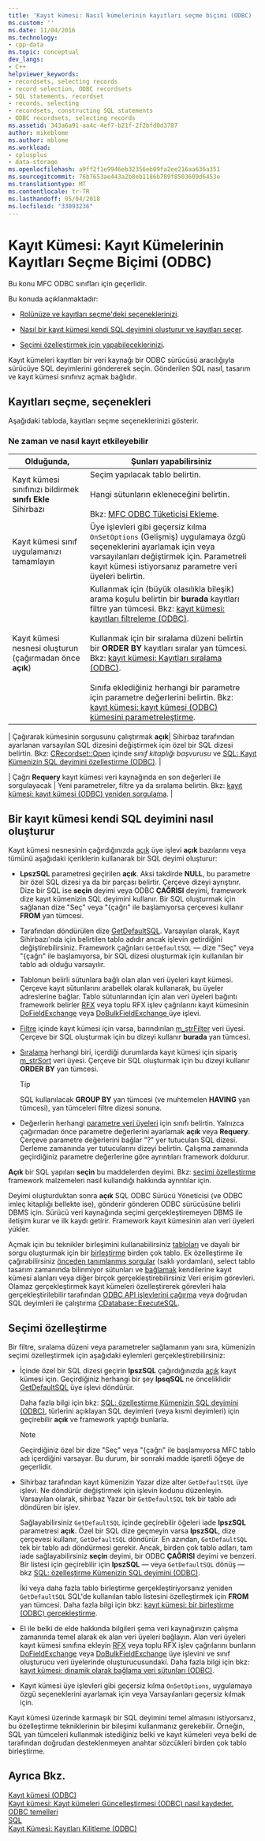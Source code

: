 ```yaml
---
title: 'Kayıt kümesi: Nasıl kümelerinin kayıtları seçme biçimi (ODBC) | Microsoft Docs'
ms.custom: ''
ms.date: 11/04/2016
ms.technology:
- cpp-data
ms.topic: conceptual
dev_langs:
- C++
helpviewer_keywords:
- recordsets, selecting records
- record selection, ODBC recordsets
- SQL statements, recordset
- records, selecting
- recordsets, constructing SQL statements
- ODBC recordsets, selecting records
ms.assetid: 343a6a91-aa4c-4ef7-b21f-2f2bfd0d3787
author: mikeblome
ms.author: mblome
ms.workload:
- cplusplus
- data-storage
ms.openlocfilehash: a9ff2f1e9946eb32356eb09fa2ee216aa636a351
ms.sourcegitcommit: 76b7653ae443a2b8eb1186b789f8503609d6453e
ms.translationtype: MT
ms.contentlocale: tr-TR
ms.lasthandoff: 05/04/2018
ms.locfileid: "33093236"
---
```

# <a name="recordset-how-recordsets-select-records-odbc"></a>Kayıt Kümesi: Kayıt Kümelerinin Kayıtları Seçme Biçimi (ODBC)
Bu konu MFC ODBC sınıfları için geçerlidir.  
  
 Bu konuda açıklanmaktadır:  
  
-   [Rolünüze ve kayıtları seçme'deki seçeneklerinizi](#_core_your_options_in_selecting_records).  
  
-   [Nasıl bir kayıt kümesi kendi SQL deyimini oluşturur ve kayıtları seçer](#_core_how_a_recordset_constructs_its_sql_statement).  
  
-   [Seçimi özelleştirmek için yapabileceklerinizi](#_core_customizing_the_selection).  
  
 Kayıt kümeleri kayıtları bir veri kaynağı bir ODBC sürücüsü aracılığıyla sürücüye SQL deyimlerini göndererek seçin. Gönderilen SQL nasıl, tasarım ve kayıt kümesi sınıfınız açmak bağlıdır.  
  
##  <a name="_core_your_options_in_selecting_records"></a> Kayıtları seçme, seçenekleri  
 Aşağıdaki tabloda, kayıtları seçme seçeneklerinizi gösterir.  
  
### <a name="how-and-when-you-can-affect-a-recordset"></a>Ne zaman ve nasıl kayıt etkileyebilir  
  
|Olduğunda,|Şunları yapabilirsiniz|  
|--------------|-------------|  
|Kayıt kümesi sınıfınızı bildirmek **sınıfı Ekle** Sihirbazı|Seçim yapılacak tablo belirtin.<br /><br /> Hangi sütunların ekleneceğini belirtin.<br /><br /> Bkz: [MFC ODBC Tüketicisi Ekleme](../../mfc/reference/adding-an-mfc-odbc-consumer.md).|  
|Kayıt kümesi sınıf uygulamanızı tamamlayın|Üye işlevleri gibi geçersiz kılma `OnSetOptions` (Gelişmiş) uygulamaya özgü seçeneklerini ayarlamak için veya varsayılanları değiştirmek için. Parametreli kayıt kümesi istiyorsanız parametre veri üyeleri belirtin.|  
|Kayıt kümesi nesnesi oluşturun (çağırmadan önce **açık**)|Kullanmak için (büyük olasılıkla bileşik) arama koşulu belirtin bir **burada** kayıtları filtre yan tümcesi. Bkz: [kayıt kümesi: kayıtları filtreleme (ODBC)](../../data/odbc/recordset-filtering-records-odbc.md).<br /><br /> Kullanmak için bir sıralama düzeni belirtin bir **ORDER BY** kayıtları sıralar yan tümcesi. Bkz: [kayıt kümesi: Kayıtları sıralama (ODBC)](../../data/odbc/recordset-sorting-records-odbc.md).<br /><br /> Sınıfa eklediğiniz herhangi bir parametre için parametre değerlerini belirtin. Bkz: [kayıt kümesi: kayıt kümesi (ODBC) kümesini parametreleştirme](../../data/odbc/recordset-parameterizing-a-recordset-odbc.md).|  

| Çağırarak kümesinin sorgusunu çalıştırmak **açık**| Sihirbaz tarafından ayarlanan varsayılan SQL dizesini değiştirmek için özel bir SQL dizesi belirtin. Bkz: [CRecordset::Open](../../mfc/reference/crecordset-class.md#open) içinde *sınıf kitaplığı başvurusu* ve [SQL: Kayıt Kümenizin SQL deyimini özelleştirme (ODBC)](../../data/odbc/sql-customizing-your-recordsets-sql-statement-odbc.md). |  

| Çağrı **Requery** kayıt kümesi veri kaynağında en son değerleri ile sorgulayacak | Yeni parametreler, filtre ya da sıralama belirtin. Bkz: [kayıt kümesi: kayıt kümesi (ODBC) yeniden sorgulama](../../data/odbc/recordset-requerying-a-recordset-odbc.md). |  
  
##  <a name="_core_how_a_recordset_constructs_its_sql_statement"></a> Bir kayıt kümesi kendi SQL deyimini nasıl oluşturur  
 Kayıt kümesi nesnesinin çağırdığınızda [açık](../../mfc/reference/crecordset-class.md#open) üye işlevi **açık** bazılarını veya tümünü aşağıdaki içeriklerin kullanarak bir SQL deyimi oluşturur:  
  
-   **LpszSQL** parametresi geçirilen **açık**. Aksi takdirde **NULL**, bu parametre bir özel SQL dizesi ya da bir parçası belirtir. Çerçeve dizeyi ayrıştırır. Dize bir SQL ise **seçin** deyimi veya ODBC **ÇAĞRISI** deyimi, framework dize kayıt kümenizin SQL deyimini kullanır. Bir SQL oluşturmak için sağlanan dize "Seç" veya "{çağrı" ile başlamıyorsa çerçevesi kullanır **FROM** yan tümcesi.  
  
-   Tarafından döndürülen dize [GetDefaultSQL](../../mfc/reference/crecordset-class.md#getdefaultsql). Varsayılan olarak, Kayıt Sihirbazı'nda için belirtilen tablo adıdır ancak işlevin getirdiğini değiştirebilirsiniz. Framework çağrıları `GetDefaultSQL` — dize "Seç" veya "{çağrı" ile başlamıyorsa, bir SQL dizesi oluşturmak için kullanılan bir tablo adı olduğu varsayılır.  
  

-   Tablonun belirli sütunlara bağlı olan alan veri üyeleri kayıt kümesi. Çerçeve kayıt sütunlarını arabellek olarak kullanarak, bu üyeler adreslerine bağlar. Tablo sütunlarından için alan veri üyeleri bağıntı framework belirler [RFX](../../data/odbc/record-field-exchange-using-rfx.md) veya toplu RFX işlev çağrılarını kayıt kümesinin [DoFieldExchange](../../mfc/reference/crecordset-class.md#dofieldexchange) veya [DoBulkFieldExchange ](../../mfc/reference/crecordset-class.md#dofieldexchange) üye işlevi.  
  
-   [Filtre](../../data/odbc/recordset-filtering-records-odbc.md) içinde kayıt kümesi için varsa, barındırılan [m_strFilter](../../mfc/reference/crecordset-class.md#m_strfilter) veri üyesi. Çerçeve bir SQL oluşturmak için bu dizeyi kullanır **burada** yan tümcesi.  
  
-   [Sıralama](../../data/odbc/recordset-sorting-records-odbc.md) herhangi biri, içerdiği durumlarda kayıt kümesi için sipariş [m_strSort](../../mfc/reference/crecordset-class.md#m_strsort) veri üyesi. Çerçeve bir SQL oluşturmak için bu dizeyi kullanır **ORDER BY** yan tümcesi.  

  
    > [!TIP]
    >  SQL kullanılacak **GROUP BY** yan tümcesi (ve muhtemelen **HAVING** yan tümcesi), yan tümceleri filtre dizesi sonuna.  
  
-   Değerlerin herhangi [parametre veri üyeleri](../../data/odbc/recordset-parameterizing-a-recordset-odbc.md) için sınıfı belirtin. Yalnızca çağırmadan önce parametre değerlerini ayarlamak **açık** veya **Requery**. Çerçeve parametre değerlerini bağlar "?" yer tutucuları SQL dizesi. Derleme zamanında yer tutucularını dizeyi belirtin. Çalışma zamanında geçirdiğiniz parametre değerlerine göre ayrıntıları framework doldurur.  
  
 **Açık** bir SQL yapıları **seçin** bu maddelerden deyimi. Bkz: [seçimi özelleştirme](#_core_customizing_the_selection) framework malzemeleri nasıl kullandığı hakkında ayrıntılar için.  
  
 Deyimi oluşturduktan sonra **açık** SQL ODBC Sürücü Yöneticisi (ve ODBC imleç kitaplığı bellekte ise), gönderir gönderen ODBC sürücüsüne belirli DBMS için. Sürücü veri kaynağında seçimi gerçekleştiremeyen DBMS ile iletişim kurar ve ilk kaydı getirir. Framework kayıt kümesinin alan veri üyeleri yükler.  
  
 Açmak için bu teknikler birleşimini kullanabilirsiniz [tabloları](../../data/odbc/recordset-declaring-a-class-for-a-table-odbc.md) ve dayalı bir sorgu oluşturmak için bir [birleştirme](../../data/odbc/recordset-performing-a-join-odbc.md) birden çok tablo. Ek özelleştirme ile çağırabilirsiniz [önceden tanımlanmış sorgular](../../data/odbc/recordset-declaring-a-class-for-a-predefined-query-odbc.md) (saklı yordamları), select tablo tasarım zamanında bilinmiyor sütunları ve [bağlamak](../../data/odbc/recordset-dynamically-binding-data-columns-odbc.md) kendilerine kayıt kümesi alanları veya diğer birçok gerçekleştirebilirsiniz Veri erişim görevleri. Olamaz gerçekleştirmek kayıt kümeleri özelleştirerek görevleri hala gerçekleştirilebilir tarafından [ODBC API işlevlerini çağırma](../../data/odbc/odbc-calling-odbc-api-functions-directly.md) veya doğrudan SQL deyimleri ile çalıştırma [CDatabase::ExecuteSQL](../../mfc/reference/cdatabase-class.md#executesql).  
  
##  <a name="_core_customizing_the_selection"></a> Seçimi özelleştirme  
 Bir filtre, sıralama düzeni veya parametreler sağlamanın yanı sıra, kümenizin seçimi özelleştirmek için aşağıdaki eylemleri gerçekleştirebilirsiniz:  
  
-   İçinde özel bir SQL dizesi geçirin **lpszSQL** çağırdığınızda [açık](../../mfc/reference/crecordset-class.md#open) kayıt kümesi için. Geçirdiğiniz herhangi bir şey **lpsqSQL** ne önceliklidir [GetDefaultSQL](../../mfc/reference/crecordset-class.md#getdefaultsql) üye işlevi döndürür.  
  
     Daha fazla bilgi için bkz: [SQL: özelleştirme Kümenizin SQL deyimini (ODBC)](../../data/odbc/sql-customizing-your-recordsets-sql-statement-odbc.md), türlerini açıklayan SQL deyimleri (veya kısmi deyimleri) için geçirebilir **açık** ve framework yaptığı bunlarla.  
  
    > [!NOTE]
    >  Geçirdiğiniz özel bir dize "Seç" veya "{çağrı" ile başlamıyorsa MFC tablo adı içerdiğini varsayar. Bu durum, bir sonraki madde işaretli öğeye de geçerlidir.  
  
-   Sihirbaz tarafından kayıt kümenizin Yazar dize alter `GetDefaultSQL` üye işlevi. Ne döndürür değiştirmek için işlevin kodunu düzenleyin. Varsayılan olarak, sihirbaz Yazar bir `GetDefaultSQL` tek bir tablo adı döndüren bir işlev.  
  
     Sağlayabilirsiniz `GetDefaultSQL` içinde geçirebilir öğeleri iade **lpszSQL** parametresi **açık**. Özel bir SQL dize geçmeyin varsa **lpszSQL**, dize çerçevesi kullanır, `GetDefaultSQL` döndürür. En azından, `GetDefaultSQL` tek bir tablo adı döndürmesi gerekir. Ancak, birden çok tablo adları, tam iade sağlayabilirsiniz **seçin** deyimi, bir ODBC **ÇAĞRISI** deyimi ve benzeri. Bir listesi için geçirebilir için **lpszSQL** — veya `GetDefaultSQL` dönüş — bkz [SQL: özelleştirme Kümenizin SQL deyimini (ODBC)](../../data/odbc/sql-customizing-your-recordsets-sql-statement-odbc.md).  
  
     İki veya daha fazla tablo birleştirme gerçekleştiriyorsanız yeniden `GetDefaultSQL` SQL'de kullanılan tablo listesini özelleştirmek için **FROM** yan tümcesi. Daha fazla bilgi için bkz: [kayıt kümesi: bir birleştirme (ODBC) gerçekleştirme](../../data/odbc/recordset-performing-a-join-odbc.md).  
  

-   El ile belki de elde hakkında bilgileri şema veri kaynağınızın çalışma zamanında temel alarak ek alan veri üyeleri bağlayın. Alan veri üyeleri kayıt kümesi sınıfına ekleyin [RFX](../../data/odbc/record-field-exchange-using-rfx.md) veya toplu RFX işlev çağrılarını bunların [DoFieldExchange](../../mfc/reference/crecordset-class.md#dofieldexchange) veya [DoBulkFieldExchange](../../mfc/reference/crecordset-class.md#dobulkfieldexchange) üye işlevini ve sınıf oluşturucu veri üyelerinde oluşturucusundaki. Daha fazla bilgi için bkz: [kayıt kümesi: dinamik olarak bağlama veri sütunları (ODBC)](../../data/odbc/recordset-dynamically-binding-data-columns-odbc.md).  
  
-   Kayıt kümesi üye işlevleri gibi geçersiz kılma `OnSetOptions`, uygulamaya özgü seçeneklerini ayarlamak için veya Varsayılanları geçersiz kılmak için.  
  
 Kayıt kümesi üzerinde karmaşık bir SQL deyimini temel almasını istiyorsanız, bu özelleştirme tekniklerinin bir bileşimi kullanmanız gerekebilir. Örneğin, SQL yan tümceleri kullanmak istediğiniz belki ve kayıt kümeleri veya belki de tarafından doğrudan desteklenmeyen anahtar sözcükleri birden çok tablo birleştirme.  
  
## <a name="see-also"></a>Ayrıca Bkz.  
 [Kayıt kümesi (ODBC)](../../data/odbc/recordset-odbc.md)   
 [Kayıt kümesi: Kayıt kümeleri Güncelleştirmesi (ODBC) nasıl kaydeder.](../../data/odbc/recordset-how-recordsets-update-records-odbc.md)   
 [ODBC temelleri](../../data/odbc/odbc-basics.md)   
 [SQL](../../data/odbc/sql.md)   
 [Kayıt Kümesi: Kayıtları Kilitleme (ODBC)](../../data/odbc/recordset-locking-records-odbc.md)